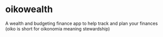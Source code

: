 # oikowealth
A wealth and budgeting finance app to help track and plan your finances (oiko is short for oikonomia meaning stewardship)
